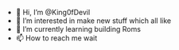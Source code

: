 - 👋 Hi, I’m @King0fDevil
- 👀 I’m interested in make new stuff which all like
- 🌱 I’m currently learning building Roms
- 📫 How to reach me wait

<!---
King0fDevil/King0fDevil is a ✨ special ✨ repository because its `README.md` (this file) appears on your GitHub profile.
You can click the Preview link to take a look at your changes.
--->
